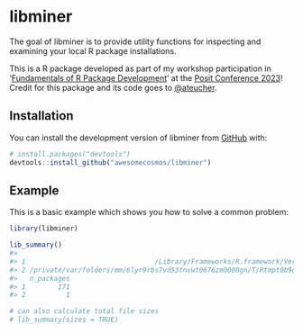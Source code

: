 
<!-- README.md is generated from README.Rmd. Please edit that file -->

# libminer

<!-- badges: start -->
<!-- badges: end -->

The goal of libminer is to provide utility functions for inspecting and
examining your local R package installations.

This is a R package developed as part of my workshop participation in
‘[Fundamentals of R Package
Development](https://posit-conf-2023.github.io/pkg-dev/)’ at the [Posit
Conference 2023](https://posit.co/conference/)! Credit for this package
and its code goes to [@ateucher](https://github.com/ateucher).

## Installation

You can install the development version of libminer from
[GitHub](https://github.com/) with:

``` r
# install.packages("devtools")
devtools::install_github("awesomecosmos/libminer")
```

## Example

This is a basic example which shows you how to solve a common problem:

``` r
library(libminer)

lib_summary()
#>                                                                                         Library
#> 1                                /Library/Frameworks/R.framework/Versions/4.2/Resources/library
#> 2 /private/var/folders/mm/6lyr9rbs7vd53tnvwt0676zm0000gn/T/Rtmpt0b9cr/temp_libpath150646bd3ab6d
#>   n_packages
#> 1        171
#> 2          1

# can also calculate total file sizes
# lib_summary(sizes = TRUE)
```
